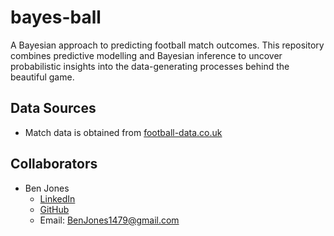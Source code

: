 # bayes-ball
A Bayesian approach to predicting football match outcomes. This repository combines predictive modelling and Bayesian inference to uncover probabilistic insights into the data-generating processes behind the beautiful game.

## Data Sources
 - Match data is obtained from [football-data.co.uk](https://www.football-data.co.uk)

## Collaborators
- Ben Jones
  - [LinkedIn](https://www.linkedin.com/in/benjonesdata/)
  - [GitHub](https://github.com/BenJonesData)
  - Email: BenJones1479@gmail.com
